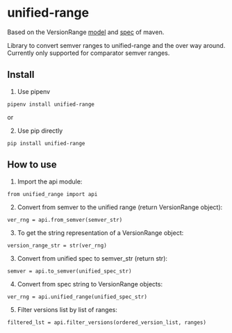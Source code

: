 # unified-range

Based on the VersionRange [model](https://github.com/apache/maven/tree/master/maven-artifact/src/main/java/org/apache/maven/artifact/versioning) and [spec](https://maven.apache.org/enforcer/enforcer-rules/versionRanges.html) of maven. 

Library to convert semver ranges to unified-range and the over way around.
Currently only supported for comparator semver ranges.

## Install
1. Use pipenv 

`pipenv install unified-range`

or
 
2. Use pip directly

`pip install unified-range`

## How to use
1. Import the api module:

`from unified_range import api`

2. Convert from semver to the unified range (return VersionRange object):

`ver_rng = api.from_semver(semver_str)`

3. To get the string representation of a VersionRange object:

`version_range_str = str(ver_rng)`

3. Convert from unified spec to semver_str (return str):

`semver = api.to_semver(unified_spec_str)`

4. Convert from spec string to VersionRange objects:

`ver_rng = api.unified_range(unified_spec_str)`

5. Filter versions list by list of ranges:

`filtered_lst = api.filter_versions(ordered_version_list, ranges)`
